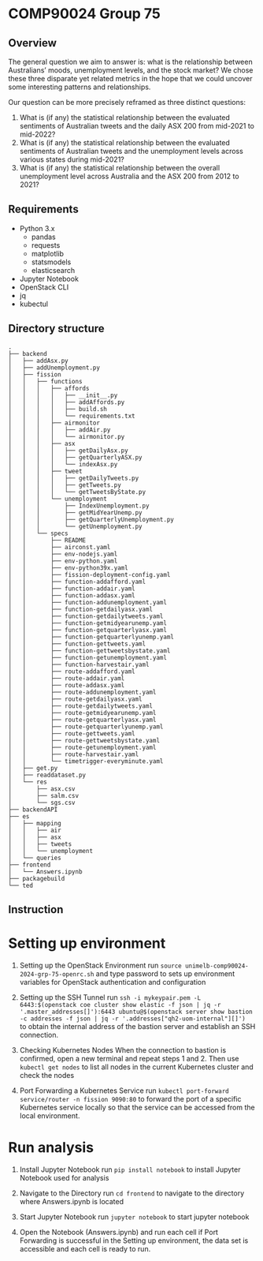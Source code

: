 # COMP90024 Group 75

## Overview
The general question we aim to answer is: what is the relationship between Australians’ moods, unemployment levels, and the stock market? We chose these three disparate yet related metrics in the hope that we could uncover some interesting patterns and relationships.

Our question can be more precisely reframed as three distinct questions:
1. What is (if any) the statistical relationship between the evaluated sentiments of Australian tweets and the daily ASX 200 from mid-2021 to mid-2022?
2. What is (if any) the statistical relationship between the evaluated sentiments of Australian tweets and the unemployment levels across various states during mid-2021?
3. What is (if any) the statistical relationship between the overall unemployment level across Australia and the ASX 200 from 2012 to 2021?

## Requirements
- Python 3.x
  - pandas
  - requests
  - matplotlib
  - statsmodels
  - elasticsearch
- Jupyter Notebook
- OpenStack CLI
- jq
- kubectul


## Directory structure
```
.
├── backend
│   ├── addAsx.py
│   ├── addUnemployment.py
│   ├── fission
│   │   ├── functions
│   │   │   ├── affords
│   │   │   │   ├── __init__.py
│   │   │   │   ├── addAffords.py
│   │   │   │   ├── build.sh
│   │   │   │   └── requirements.txt
│   │   │   ├── airmonitor
│   │   │   │   ├── addAir.py
│   │   │   │   └── airmonitor.py
│   │   │   ├── asx
│   │   │   │   ├── getDailyAsx.py
│   │   │   │   ├── getQuarterlyASX.py
│   │   │   │   └── indexAsx.py
│   │   │   ├── tweet
│   │   │   │   ├── getDailyTweets.py
│   │   │   │   ├── getTweets.py
│   │   │   │   └── getTweetsByState.py
│   │   │   └── unemployment
│   │   │       ├── IndexUnemployment.py
│   │   │       ├── getMidYearUnemp.py
│   │   │       ├── getQuarterlyUnemployment.py
│   │   │       └── getUnemployment.py
│   │   └── specs
│   │       ├── README
│   │       ├── airconst.yaml
│   │       ├── env-nodejs.yaml
│   │       ├── env-python.yaml
│   │       ├── env-python39x.yaml
│   │       ├── fission-deployment-config.yaml
│   │       ├── function-addafford.yaml
│   │       ├── function-addair.yaml
│   │       ├── function-addasx.yaml
│   │       ├── function-addunemployment.yaml
│   │       ├── function-getdailyasx.yaml
│   │       ├── function-getdailytweets.yaml
│   │       ├── function-getmidyearunemp.yaml
│   │       ├── function-getquarterlyasx.yaml
│   │       ├── function-getquarterlyunemp.yaml
│   │       ├── function-gettweets.yaml
│   │       ├── function-gettweetsbystate.yaml
│   │       ├── function-getunemployment.yaml
│   │       ├── function-harvestair.yaml
│   │       ├── route-addafford.yaml
│   │       ├── route-addair.yaml
│   │       ├── route-addasx.yaml
│   │       ├── route-addunemployment.yaml
│   │       ├── route-getdailyasx.yaml
│   │       ├── route-getdailytweets.yaml
│   │       ├── route-getmidyearunemp.yaml
│   │       ├── route-getquarterlyasx.yaml
│   │       ├── route-getquarterlyunemp.yaml
│   │       ├── route-gettweets.yaml
│   │       ├── route-gettweetsbystate.yaml
│   │       ├── route-getunemployment.yaml
│   │       ├── route-harvestair.yaml
│   │       └── timetrigger-everyminute.yaml
│   ├── get.py
│   ├── readdataset.py
│   └── res
│       ├── asx.csv
│       ├── salm.csv
│       └── sgs.csv
├── backendAPI
├── es
│   ├── mapping
│   │   ├── air
│   │   ├── asx
│   │   ├── tweets
│   │   └── unemployment
│   └── queries
├── frontend
│   └── Answers.ipynb
├── packagebuild
└── ted
```

## Instruction
# Setting up environment
1. Setting up the OpenStack Environment
run `source unimelb-comp90024-2024-grp-75-openrc.sh` and type password to sets up environment variables for OpenStack authentication and configuration

2. Setting up the SSH Tunnel
run `ssh -i mykeypair.pem -L 6443:$(openstack coe cluster show elastic -f json | jq -r '.master_addresses[]'):6443 ubuntu@$(openstack server show bastion -c addresses -f json | jq -r '.addresses["qh2-uom-internal"][]')
` to obtain the internal address of the bastion server and establish an SSH connection.

3. Checking Kubernetes Nodes
When the connection to bastion is confirmed, open a new terminal and repeat steps 1 and 2. Then use `kubectl get nodes` to list all nodes in the current Kubernetes cluster and check the nodes

4. Port Forwarding a Kubernetes Service
run `kubectl port-forward service/router -n fission 9090:80` to forward the port of a specific Kubernetes service locally so that the service can be accessed from the local environment.

# Run analysis
1. Install Jupyter Notebook
run `pip install notebook` to install Jupyter Notebook used for analysis

2. Navigate to the Directory
run `cd frontend` to navigate to the directory where Answers.ipynb is located

3. Start Jupyter Notebook
run `jupyter notebook` to start jupyter notebook

4. Open the Notebook (Answers.ipynb) and run each cell 
if Port Forwarding is successful in the Setting up environment, the data set is accessible and each cell is ready to run.
